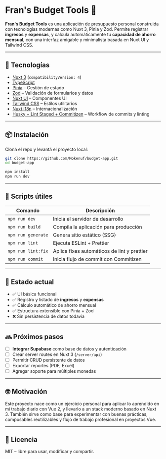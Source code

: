 # Fran's Budget Tools 🧮

**Fran's Budget Tools** es una aplicación de presupuesto personal construida con tecnologías modernas como Nuxt 3, Pinia y Zod. Permite registrar **ingresos** y **expensas**, y calcula automáticamente tu **capacidad de ahorro mensual**, con una interfaz amigable y minimalista basada en Nuxt UI y Tailwind CSS.

---

## 🚀 Tecnologías

- [Nuxt 3](https://nuxt.com/) (`compatibilityVersion: 4`)
- [TypeScript](https://www.typescriptlang.org/)
- [Pinia](https://pinia.vuejs.org/) – Gestión de estado
- [Zod](https://zod.dev/) – Validación de formularios y datos
- [Nuxt UI](https://ui.nuxt.com/) – Componentes UI
- [Tailwind CSS](https://tailwindcss.com/) – Estilos utilitarios
- [Nuxt i18n](https://i18n.nuxtjs.org/) – Internacionalización
- [Husky + Lint Staged + Commitizen](https://typicode.github.io/husky/#/) – Workflow de commits y linting

---

## 📦 Instalación

Cloná el repo y levantá el proyecto local:

```bash
git clone https://github.com/Mokenuf/budget-app.git
cd budget-app

npm install
npm run dev
```

---

## 📂 Scripts útiles

| Comando            | Descripción                                 |
| ------------------ | ------------------------------------------- |
| `npm run dev`      | Inicia el servidor de desarrollo            |
| `npm run build`    | Compila la aplicación para producción       |
| `npm run generate` | Genera sitio estático (SSG)                 |
| `npm run lint`     | Ejecuta ESLint + Prettier                   |
| `npm run lint:fix` | Aplica fixes automáticos de lint y prettier |
| `npm run commit`   | Inicia flujo de commit con Commitizen       |

---

## 🧪 Estado actual

- ✅ UI básica funcional
- ✅ Registro y listado de **ingresos** y **expensas**
- ✅ Cálculo automático de ahorro mensual
- ✅ Estructura extensible con Pinia + Zod
- ❌ Sin persistencia de datos todavía

---

## 🔜 Próximos pasos

- [ ] **Integrar Supabase** como base de datos y autenticación
- [ ] Crear server routes en Nuxt 3 (`/server/api`)
- [ ] Permitir CRUD persistente de datos
- [ ] Exportar reportes (PDF, Excel)
- [ ] Agregar soporte para múltiples monedas

---

## 🤓 Motivación

Este proyecto nace como un ejercicio personal para aplicar lo aprendido en mi trabajo diario con Vue 2, y llevarlo a un stack moderno basado en Nuxt 3. También sirve como base para experimentar con buenas prácticas, composables reutilizables y flujo de trabajo profesional en proyectos Vue.

---

## 📄 Licencia

MIT – libre para usar, modificar y compartir.
